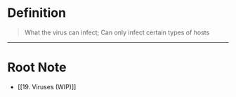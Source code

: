 # Definition
> What the virus can infect; Can only infect certain types of hosts
***
# Root Note
- [[19. Viruses (WIP)]]